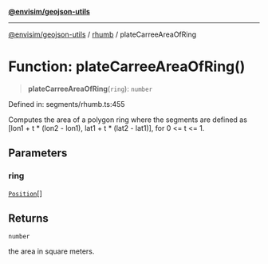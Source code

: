 [**@envisim/geojson-utils**](../../README.md)

---

[@envisim/geojson-utils]() / [rhumb](../README.md) / plateCarreeAreaOfRing

# Function: plateCarreeAreaOfRing()

> **plateCarreeAreaOfRing**(`ring`): `number`

Defined in: segments/rhumb.ts:455

Computes the area of a polygon ring where the segments are
defined as [lon1 + t * (lon2 - lon1), lat1 + t * (lat2 - lat1)], for
0 <= t <= 1.

## Parameters

### ring

[`Position`](../../geojson/type-aliases/Position.md)[]

## Returns

`number`

the area in square meters.
